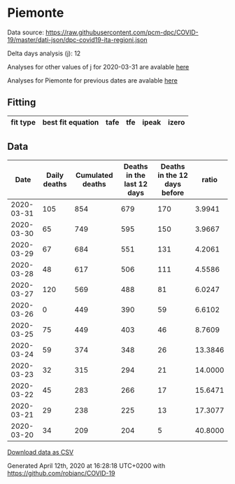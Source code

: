 # Piemonte

Data source: https://raw.githubusercontent.com/pcm-dpc/COVID-19/master/dati-json/dpc-covid19-ita-regioni.json

Delta days analysis (j): 12

Analyses for other values of j for 2020-03-31 are avalable [here](../README.md)

Analyses for Piemonte for previous dates are avalable [here](../../README.md)

## Fitting 
|fit type|best fit equation|tafe|tfe|ipeak|izero|
|-------|-----|--------|------|---|---|

## Data
|Date|Daily deaths|Cumulated deaths|Deaths in the last 12 days|Deaths in the 12 days before|ratio|
|----|----------|-----------|-------|--------------------|-----|
|2020-03-31|105|854|679|170|3.9941|
|2020-03-30|65|749|595|150|3.9667|
|2020-03-29|67|684|551|131|4.2061|
|2020-03-28|48|617|506|111|4.5586|
|2020-03-27|120|569|488|81|6.0247|
|2020-03-26|0|449|390|59|6.6102|
|2020-03-25|75|449|403|46|8.7609|
|2020-03-24|59|374|348|26|13.3846|
|2020-03-23|32|315|294|21|14.0000|
|2020-03-22|45|283|266|17|15.6471|
|2020-03-21|29|238|225|13|17.3077|
|2020-03-20|34|209|204|5|40.8000|

[Download data as CSV](COVID-19_piemonte_j12_2020-03-31.csv)

Generated April 12th, 2020 at 16:28:18 UTC+0200 with https://github.com/robianc/COVID-19
